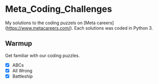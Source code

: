 # Meta_Coding_Challenges
My solutions to the coding puzzels on [Meta careers] (https://www.metacareers.com/). Each solutions was coded in Python 3.


## Warmup
Get familiar with our coding puzzles.
- [x] ABCs
- [x] All Wrong
- [x] Battleship
